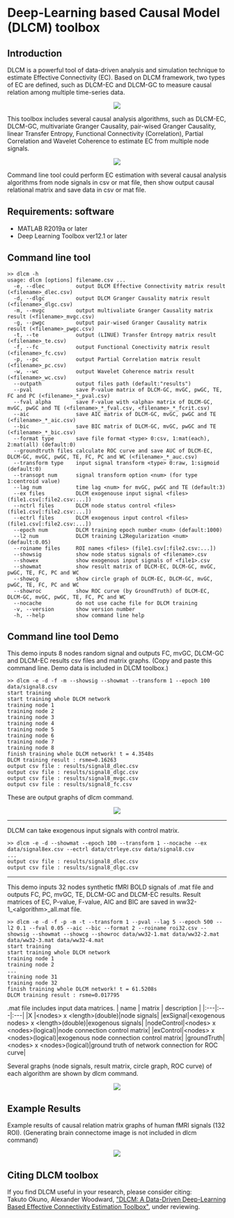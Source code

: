 # Deep-Learning based Causal Model (DLCM) toolbox

## Introduction
DLCM is a powerful tool of data-driven analysis and simulation technique to estimate Effective Connectivity (EC).
Based on DLCM framework, two types of EC are defined, such as DLCM-EC and DLCM-GC to measure causal relation among multiple time-series data.
<div align="center">
<img src="data/figure1.jpg">
</div>

This toolbox includes several causal analysis algorithms, such as DLCM-EC, DLCM-GC, multivariate Granger Causality, pair-wised Granger Causality,
linear Transfer Entropy, Functional Connectivity (Correlation), Partial Correlation and Wavelet Coherence to estimate EC from multiple node signals.
<div align="center">
<img src="data/figure3b.jpg">
</div>

Command line tool could perform EC estimation with several causal analysis algorithms from node signals in csv or mat file,
then show output causal relational matrix and save data in csv or mat file.

## Requirements: software
* MATLAB R2019a or later
* Deep Learning Toolbox ver12.1 or later

## Command line tool
~~~
>> dlcm -h
usage: dlcm [options] filename.csv ...
  -e, --dlec          output DLCM Effective Connectivity matrix result (<filename>_dlec.csv)
  -d, --dlgc          output DLCM Granger Causality matrix result (<filename>_dlgc.csv)
  -m, --mvgc          output multivaliate Granger Causality matrix result (<filename>_mvgc.csv)
  -g, --pwgc          output pair-wised Granger Causality matrix result (<filename>_pwgc.csv)
  -t, --te            output (LINUE) Transfer Entropy matrix result (<filename>_te.csv)
  -f, --fc            output Functional Conectivity matrix result (<filename>_fc.csv)
  -p, --pc            output Partial Correlation matrix result (<filename>_pc.csv)
  -w, --wc            output Wavelet Coherence matrix result (<filename>_wc.csv)
  --outpath           output files path (default:"results")
  --pval              save P-value matrix of DLCM-GC, mvGC, pwGC, TE, FC and PC (<filename>_*_pval.csv)
  --fval alpha        save F-value with <alpha> matrix of DLCM-GC, mvGC, pwGC and TE (<filename>_*_fval.csv, <filename>_*_fcrit.csv)
  --aic               save AIC matrix of DLCM-GC, mvGC, pwGC and TE (<filename>_*_aic.csv)
  --bic               save BIC matrix of DLCM-GC, mvGC, pwGC and TE (<filename>_*_bic.csv)
  --format type       save file format <type> 0:csv, 1:mat(each), 2:mat(all) (default:0)
  --groundtruth files calculate ROC curve and save AUC of DLCM-EC, DLCM-GC, mvGC, pwGC, TE, FC, PC and WC (<filename>_*_auc.csv)
  --transform type    input signal transform <type> 0:raw, 1:sigmoid (default:0)
  --transopt num      signal transform option <num> (for type 1:centroid value)
  --lag num           time lag <num> for mvGC, pwGC and TE (default:3)
  --ex files          DLCM exogenouse input signal <files> (file1.csv[:file2.csv:...])
  --nctrl files       DLCM node status control <files> (file1.csv[:file2.csv:...])
  --ectrl files       DLCM exogenous input control <files> (file1.csv[:file2.csv:...])
  --epoch num         DLCM training epoch number <num> (default:1000)
  --l2 num            DLCM training L2Regularization <num> (default:0.05)
  --roiname files     ROI names <files> (file1.csv[:file2.csv:...])
  --showsig           show node status signals of <filename>.csv
  --showex            show exogenous input signals of <file1>.csv
  --showmat           show result matrix of DLCM-EC, DLCM-GC, mvGC, pwGC, TE, FC, PC and WC
  --showcg            show circle graph of DLCM-EC, DLCM-GC, mvGC, pwGC, TE, FC, PC and WC
  --showroc           show ROC curve (by GroundTruth) of DLCM-EC, DLCM-GC, mvGC, pwGC, TE, FC, PC and WC
  --nocache           do not use cache file for DLCM training
  -v, --version       show version number
  -h, --help          show command line help
~~~

## Command line tool Demo
This demo inputs 8 nodes random signal and outputs FC, mvGC, DLCM-GC and DLCM-EC results csv files and matrix graphs.
(Copy and paste this command line. Demo data is included in DLCM toolbox.)
~~~
>> dlcm -e -d -f -m --showsig --showmat --transform 1 --epoch 100 data/signal8.csv
start training
start training whole DLCM network
training node 1
training node 2
training node 3
training node 4
training node 5
training node 6
training node 7
training node 8
finish training whole DLCM network! t = 4.3548s
DLCM training result : rsme=0.16263
output csv file : results/signal8_dlec.csv
output csv file : results/signal8_dlgc.csv
output csv file : results/signal8_mvgc.csv
output csv file : results/signal8_fc.csv
~~~
These are output graphs of dlcm command.
<div align="center">
<img src="data/rdmfig1.jpg">
</div>

___
DLCM can take exogenous input signals with control matrix.
~~~
>> dlcm -e -d --showmat --epoch 100 --transform 1 --nocache --ex data/signal8ex.csv --ectrl data/ctrleye.csv data/signal8.csv
...
output csv file : results/signal8_dlec.csv
output csv file : results/signal8_dlgc.csv
~~~
___
This demo inputs 32 nodes synthetic fMRI BOLD signals of .mat file and outputs FC, PC, mvGC, TE, DLCM-GC and DLCM-EC results.
Result matrices of EC, P-value, F-value, AIC and BIC are saved in ww32-1_&lt;algorithm&gt;_all.mat file.
~~~
>> dlcm -e -d -f -p -m -t --transform 1 --pval --lag 5 --epoch 500 --l2 0.1 --fval 0.05 --aic --bic --format 2 --roiname roi32.csv --showsig --showmat --showcg --showroc data/ww32-1.mat data/ww32-2.mat data/ww32-3.mat data/ww32-4.mat
start training
start training whole DLCM network
training node 1
training node 2
...
training node 31
training node 32
finish training whole DLCM network! t = 61.5208s
DLCM training result : rsme=0.017795
~~~
.mat file includes input data matrices.
| name | matrix | description |
|:---|:---|:---|
|X |&lt;nodes&gt; x &lt;length&gt;(double)|node signals|
|exSignal|&lt;exogenous nodes&gt; x &lt;length&gt;(double)|exogenous signals|
|nodeControl|&lt;nodes&gt; x &lt;nodes&gt;(logical)|node connection control matrix|
|exControl|&lt;nodes&gt; x &lt;nodes&gt;(logical)|exogenous node connection control matrix|
|groundTruth|&lt;nodes&gt; x &lt;nodes&gt;(logical)|ground truth of network connection for ROC curve|

Several graphs (node signals, result matrix, circle graph, ROC curve) of each algorithm are shown by dlcm command.
<div align="center">
<img src="data/rdmfig2.jpg">
</div>

## Example Results
Example results of causal relation matrix graphs of human fMRI signals (132 ROI).
(Generating brain connectome image is not included in dlcm command)
<div align="center">
<img src="data/figure9b.jpg">
</div>

## Citing DLCM toolbox
If you find DLCM useful in your research, please consider citing:  
Takuto Okuno, Alexander Woodward,
["DLCM: A Data-Driven Deep-Learning Based Effective Connectivity Estimation Toolbox"](https://yahoo.com/), under reviewing.


